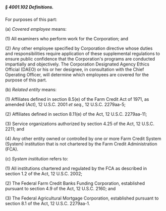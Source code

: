 ##### § 4001.102 Definitions. #####

For purposes of this part:

(a) *Covered employee* means:

(1) All examiners who perform work for the Corporation; and

(2) Any other employee specified by Corporation directive whose duties and responsibilities require application of these supplemental regulations to ensure public confidence that the Corporation's programs are conducted impartially and objectively. The Corporation Designated Agency Ethics Official (DAEO) or his or her designee, in consultation with the Chief Operating Officer, will determine which employees are covered for the purpose of this part.

(b) *Related entity* means:

(1) Affiliates defined in section 8.5(e) of the Farm Credit Act of 1971, as amended (Act), 12 U.S.C. 2001 *et seq.,* 12 U.S.C. 2279aa-5;

(2) Affiliates defined in section 8.11(e) of the Act, 12 U.S.C. 2279aa-11;

(3) Service organizations authorized by section 4.25 of the Act, 12 U.S.C. 2211; and

(4) Any other entity owned or controlled by one or more Farm Credit System (System) institution that is not chartered by the Farm Credit Administration (FCA).

(c) *System institution* refers to:

(1) All institutions chartered and regulated by the FCA as described in section 1.2 of the Act, 12 U.S.C. 2002;

(2) The Federal Farm Credit Banks Funding Corporation, established pursuant to section 4.9 of the Act, 12 U.S.C. 2160; and

(3) The Federal Agricultural Mortgage Corporation, established pursuant to section 8.1 of the Act, 12 U.S.C. 2279aa-1.